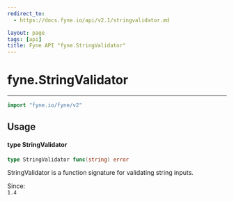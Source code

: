 ```yaml
---
redirect_to:
  - https://docs.fyne.io/api/v2.1/stringvalidator.md

layout: page
tags: [api]
title: Fyne API "fyne.StringValidator"
---
```



# fyne.StringValidator
---
```go
import "fyne.io/fyne/v2"
```

## Usage

#### type StringValidator

```go
type StringValidator func(string) error
```

StringValidator is a function signature for validating string inputs.


<div class="since">Since: <code>
1.4</code></div>
